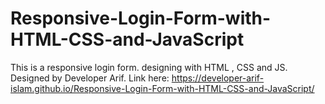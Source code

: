 # Responsive-Login-Form-with-HTML-CSS-and-JavaScript
This is a responsive login form. designing with HTML , CSS and JS. Designed by Developer Arif.
Link here: https://developer-arif-islam.github.io/Responsive-Login-Form-with-HTML-CSS-and-JavaScript/
